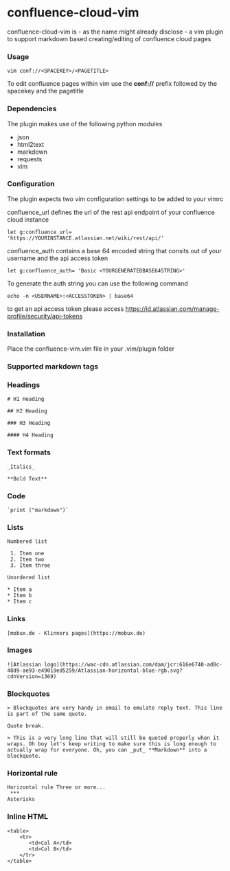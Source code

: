 # confluence-cloud-vim

confluence-cloud-vim is - as the name might already disclose - a vim plugin to support markdown based creating/editing of confluence cloud pages

### Usage

``` 
vim conf://<SPACEKEY>/<PAGETITLE>
```

To edit confluence pages within vim use the **conf://** prefix followed by the spacekey and the pagetitle

### Dependencies

The plugin makes use of the following python modules 
* json
* html2text
* markdown
* requests
* vim

### Configuration

The plugin expects two vim configuration settings to be added to your vimrc

confluence_url defines the url of the rest api endpoint of your confluence cloud instance

```
let g:confluence_url= 'https://YOURINSTANCE.atlassian.net/wiki/rest/api/'
```
confluence_auth contains a base 64 encoded string that consits out of your username and the api access token
```
let g:confluence_auth= 'Basic <YOURGENERATEDBASE64STRING>'
```
To generate the auth string you can use the following command
```
echo -n <USERNAME>:<ACCESSTOKEN> | base64
```
to get an api access token please access https://id.atlassian.com/manage-profile/security/api-tokens

### Installation

Place the confluence-vim.vim file in your .vim/plugin folder

### Supported markdown tags

### Headings
```
# H1 Heading

## H2 Heading

### H3 Heading

#### H4 Heading

```

### Text formats

```
_Italics_

**Bold Text**
```

### Code
```
`print ("markdown")`
```

### Lists
```
Numbered list

 1. Item one
 2. Item two
 3. Item three

Unordered list

* Item a
* Item b
* Item c
```

### Links

```
[mobux.de - Klinners pages](https://mobux.de)
```

### Images

```
![Atlassian logo](https://wac-cdn.atlassian.com/dam/jcr:616e6748-ad8c-48d9-ae93-e49019ed5259/Atlassian-horizontal-blue-rgb.svg?cdnVersion=1369)
```

### Blockquotes

```
> Blockquotes are very handy in email to emulate reply text. This line is part of the same quote.

Quote break.

> This is a very long line that will still be quoted properly when it wraps. Oh boy let's keep writing to make sure this is long enough to actually wrap for everyone. Oh, you can _put_ **Markdown** into a blockquote.
```

### Horizontal rule
```
Horizontal rule Three or more...
 ***
Asterisks
```
### Inline HTML
```
<table>
    <tr>
       <td>Col A</td>
       <td>Col B</td>
    </tr>
</table>
```
